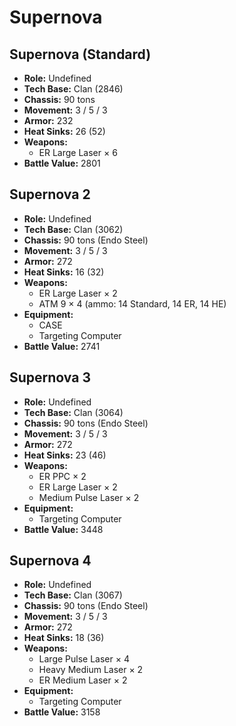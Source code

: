 # Supernova
## Supernova (Standard)
- **Role:** Undefined
- **Tech Base:** Clan (2846)
- **Chassis:** 90 tons
- **Movement:** 3 / 5 / 3
- **Armor:** 232
- **Heat Sinks:** 26 (52)
- **Weapons:**
  - ER Large Laser × 6
- **Battle Value:** 2801

## Supernova 2
- **Role:** Undefined
- **Tech Base:** Clan (3062)
- **Chassis:** 90 tons (Endo Steel)
- **Movement:** 3 / 5 / 3
- **Armor:** 272
- **Heat Sinks:** 16 (32)
- **Weapons:**
  - ER Large Laser × 2
  - ATM 9 × 4 (ammo: 14 Standard, 14 ER, 14 HE)
- **Equipment:**
  - CASE
  - Targeting Computer
- **Battle Value:** 2741

## Supernova 3
- **Role:** Undefined
- **Tech Base:** Clan (3064)
- **Chassis:** 90 tons (Endo Steel)
- **Movement:** 3 / 5 / 3
- **Armor:** 272
- **Heat Sinks:** 23 (46)
- **Weapons:**
  - ER PPC × 2
  - ER Large Laser × 2
  - Medium Pulse Laser × 2
- **Equipment:**
  - Targeting Computer
- **Battle Value:** 3448

## Supernova 4
- **Role:** Undefined
- **Tech Base:** Clan (3067)
- **Chassis:** 90 tons (Endo Steel)
- **Movement:** 3 / 5 / 3
- **Armor:** 272
- **Heat Sinks:** 18 (36)
- **Weapons:**
  - Large Pulse Laser × 4
  - Heavy Medium Laser × 2
  - ER Medium Laser × 2
- **Equipment:**
  - Targeting Computer
- **Battle Value:** 3158

